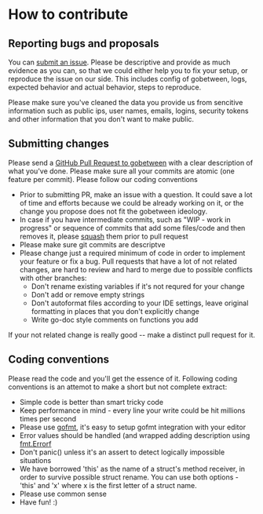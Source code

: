 # How to contribute

## Reporting bugs and proposals

You can [submit an issue](https://github.com/yyyar/gobetween/issues/new). Please be descriptive and provide as much evidence 
as you can, so that we could either help you to fix your setup, or reproduce the issue on our side. This includes config of 
gobetween, logs, expected behavior and actual behavior, steps to reproduce. 

Please make sure you've cleaned the data you provide us from sencitive information such as public ips, user names, emails, logins, 
security tokens and other information that you don't want to make public.

## Submitting changes

Please send a [GitHub Pull Request to gobetween](https://github.com/yyyar/gobetween/pull/new/master) with a clear description 
of what you've done. Please make sure all your commits are atomic (one feature per commit). Please follow our coding conventions

  * Prior to submitting PR, make an issue with a question. It could save a lot of time and efforts because we could be already
  working on it, or the change you propose does not fit the gobetween ideology.
  * In case if you have intermediate commits, such as "WIP - work in progress" or sequence of commits that add some files/code and 
  then removes it, please [squash](https://git-scm.com/book/en/v2/Git-Tools-Rewriting-History) them prior to pull request
  * Please make sure git commits are descriptve
  * Please change just a required minimum of code in order to implement your feature or fix a bug. Pull requests that have 
  a lot of not related changes, are hard to review and hard to merge due to possible conflicts with other branches:
    * Don't rename existing variables if it's not requred for your change
    * Don't add or remove empty strings
    * Don't autoformat files according to your IDE settings, leave original formatting in places that you don't explicitly change
    * Write go-doc style comments on functions you add
  
  If your not related change is really good -- make a distinct pull request for it.
  

## Coding conventions

Please read the code and you'll get the essence of it. Following coding conventions is an attemot to make a short but not 
complete extract:

  * Simple code is better than smart tricky code
  * Keep performance in mind - every line your write could be hit millions times per second
  * Please use [gofmt](https://golang.org/cmd/gofmt/), it's easy to setup gofmt integration with your editor
  * Error values should be handled (and wrapped adding description using [fmt.Errorf](https://golang.org/pkg/fmt/#Errorf)
  * Don't panic() unless it's an assert to detect logically impossible situations
  * We have borrowed 'this' as the name of a struct's method receiver, in order to survive possible struct rename. You can use
  both options - 'this' and 'x' where x is the first letter of a struct name.
  * Please use common sense
  * Have fun! :)
  
